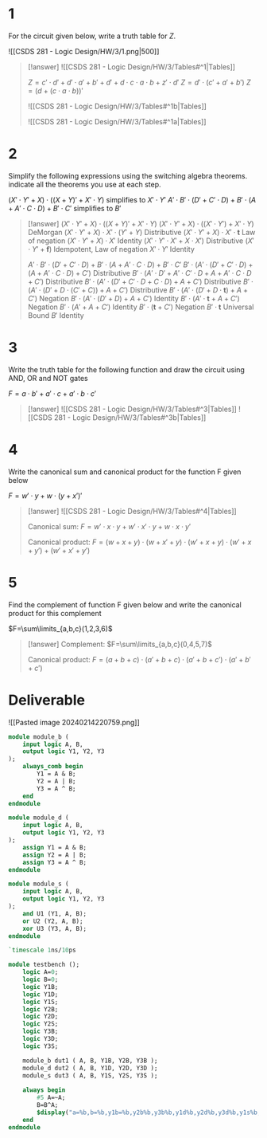 # 1

For the circuit given below, write a truth table for $Z$.

![[CSDS 281 - Logic Design/HW/3/1.png|500]]

> [!answer]
> ![[CSDS 281 - Logic Design/HW/3/Tables#^1|Tables]]
> 
> $Z=c'\cdot d'+d'\cdot a'+b'+d'+d\cdot c\cdot a\cdot b+z'\cdot d'$
> $Z=d'\cdot(c'+a'+b')$
> $Z=(d+(c\cdot a\cdot b))'$
> 
> ![[CSDS 281 - Logic Design/HW/3/Tables#^1b|Tables]]
> 
> ![[CSDS 281 - Logic Design/HW/3/Tables#^1a|Tables]]

# 2

Simplify the following expressions using the switching algebra theorems. indicate all the theorems you use at each step.

$(X'\cdot Y'+X) \cdot ((X+Y) ' + X'\cdot Y)$ simplifies to $X'\cdot Y'$
$A'\cdot B'\cdot (D'+C'\cdot D)+B'\cdot (A+A'\cdot C\cdot D)+B'\cdot C'$ simplifies to $B'$

> [!answer]
> $(X'\cdot Y'+X) \cdot ((X+Y) ' + X'\cdot Y)$
> $(X'\cdot Y'+X) \cdot ((X'\cdot Y') + X'\cdot Y)$ DeMorgan
> $(X'\cdot Y'+X) \cdot X'\cdot (Y'+Y)$ Distributive
> $(X'\cdot Y'+X) \cdot X'\cdot \mathbf t$ Law of negation
> $(X'\cdot Y'+X) \cdot X'$ Identity
> $(X'\cdot Y' \cdot X'+X \cdot X')$ Distributive
> $(X'\cdot Y'+\mathbf f)$ Idempotent, Law of negation
> $X'\cdot Y'$ Identity
> 
> $A'\cdot B'\cdot (D'+C'\cdot D)+B'\cdot (A+A'\cdot C\cdot D)+B'\cdot C'$
> $B'\cdot(A'\cdot (D'+C'\cdot D)+(A+A'\cdot C\cdot D)+C')$ Distributive
> $B'\cdot(A'\cdot D'+A'\cdot C'\cdot D+A+A'\cdot C\cdot D+C')$ Distributive
> $B'\cdot(A'\cdot (D'+C'\cdot D+C\cdot D)+A+C')$ Distributive
> $B'\cdot(A'\cdot (D'+D\cdot(C'+C))+A+C')$ Distributive
> $B'\cdot(A'\cdot (D'+D\cdot\mathbf t)+A+C')$ Negation
> $B'\cdot(A'\cdot (D'+D)+A+C')$ Identity
> $B'\cdot(A'\cdot \mathbf t+A+C')$ Negation
> $B'\cdot(A'+A+C')$ Identity
> $B'\cdot(\mathbf t+C')$ Negation
> $B'\cdot\mathbf t$ Universal Bound
> $B'$ Identity

# 3

Write the truth table for the following function and draw the circuit using AND, OR and NOT gates

$F = a\cdot b' + a'\cdot c + a'\cdot b\cdot c'$

> [!answer]
> ![[CSDS 281 - Logic Design/HW/3/Tables#^3|Tables]]
> ![[CSDS 281 - Logic Design/HW/3/Tables#^3b|Tables]]

# 4

Write the canonical sum and canonical product for the function F given below

$F = w'\cdot y + w\cdot (y+x')'$

> [!answer]
> ![[CSDS 281 - Logic Design/HW/3/Tables#^4|Tables]]
> 
> Canonical sum:
> $F=w'\cdot x\cdot y+w'\cdot x'\cdot y+w\cdot x\cdot y'$
> 
> Canonical product:
> $F=(w+x+y)\cdot(w+x'+y)\cdot(w'+x+y)\cdot(w'+x+y')+(w'+x'+y')$

# 5

Find the complement of function F given below and write the canonical product for this complement

$F=\sum\limits_{a,b,c}(1,2,3,6)$

> [!answer]
> Complement:
> $F=\sum\limits_{a,b,c}(0,4,5,7)$
> 
> Canonical product:
> $F=(a+b+c)\cdot(a'+b+c)\cdot(a'+b+c')\cdot(a'+b'+c')$

# Deliverable

![[Pasted image 20240214220759.png]]

```systemverilog
module module_b (
	input logic A, B,
	output logic Y1, Y2, Y3
);
	always_comb begin
		Y1 = A & B;
		Y2 = A | B;
		Y3 = A ^ B;
	end
endmodule
```

```systemverilog
module module_d (
	input logic A, B,
	output logic Y1, Y2, Y3
);
	assign Y1 = A & B;
	assign Y2 = A | B;
	assign Y3 = A ^ B;
endmodule
```

```systemverilog
module module_s (
	input logic A, B,
	output logic Y1, Y2, Y3
);
	and U1 (Y1, A, B);
	or U2 (Y2, A, B);
	xor U3 (Y3, A, B);
endmodule
```

```systemverilog
`timescale 1ns/10ps

module testbench ();
	logic A=0;
	logic B=0;
	logic Y1B;
	logic Y1D;
	logic Y1S;
	logic Y2B;
	logic Y2D;
	logic Y2S;
	logic Y3B;
	logic Y3D;
	logic Y3S;

	module_b dut1 ( A, B, Y1B, Y2B, Y3B );
	module_d dut2 ( A, B, Y1D, Y2D, Y3D );
	module_s dut3 ( A, B, Y1S, Y2S, Y3S );
	
	always begin
		#5 A=~A;
		B=B^A;
		$display("a=%b,b=%b,y1b=%b,y2b%b,y3b%b,y1d%b,y2d%b,y3d%b,y1s%b,y2s%b,y3s%b",A,B,Y1B,Y2B,Y3B,Y1D,Y2D,Y3D,Y1S,Y2S,Y3S);
	end
endmodule
```
